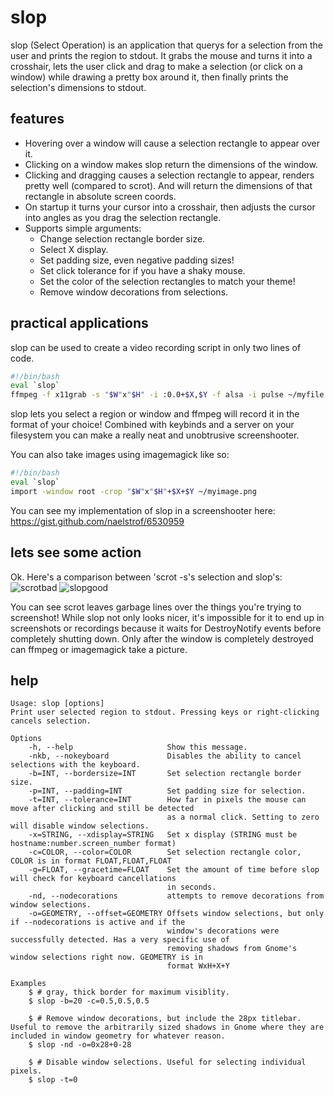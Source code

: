 slop
====

slop (Select Operation) is an application that querys for a selection from the user and prints the region to stdout. It grabs the mouse and turns it into a crosshair, lets the user click and drag to make a selection (or click on a window) while drawing a pretty box around it, then finally prints the selection's dimensions to stdout.

features
--------
* Hovering over a window will cause a selection rectangle to appear over it.
* Clicking on a window makes slop return the dimensions of the window.
* Clicking and dragging causes a selection rectangle to appear, renders pretty well (compared to scrot). And will return the dimensions of that rectangle in absolute screen coords.
* On startup it turns your cursor into a crosshair, then adjusts the cursor into angles as you drag the selection rectangle.
* Supports simple arguments:
    * Change selection rectangle border size.
    * Select X display.
    * Set padding size, even negative padding sizes!
    * Set click tolerance for if you have a shaky mouse.
    * Set the color of the selection rectangles to match your theme!
    * Remove window decorations from selections.

practical applications
----------------------
slop can be used to create a video recording script in only two lines of code.
```bash
#!/bin/bash
eval `slop`
ffmpeg -f x11grab -s "$W"x"$H" -i :0.0+$X,$Y -f alsa -i pulse ~/myfile.webm
```
slop lets you select a region or window and ffmpeg will record it in the format of your choice!
Combined with keybinds and a server on your filesystem you can make a really neat and unobtrusive screenshooter.

You can also take images using imagemagick like so:
```bash
#!/bin/bash
eval `slop`
import -window root -crop "$W"x"$H"+$X+$Y ~/myimage.png
```

You can see my implementation of slop in a screenshooter here:
https://gist.github.com/naelstrof/6530959

lets see some action
--------------------
Ok. Here's a comparison between 'scrot -s's selection and slop's:
![scrotbad](http://farmpolice.com/content/images/scrot_bad.png)
![slopgood](http://farmpolice.com/content/images/slrn_good.png)

You can see scrot leaves garbage lines over the things you're trying to screenshot!
While slop not only looks nicer, it's impossible for it to end up in screenshots or recordings because it waits for DestroyNotify events before completely shutting down. Only after the window is completely destroyed can ffmpeg or imagemagick take a picture.

help
----
```text
Usage: slop [options]
Print user selected region to stdout. Pressing keys or right-clicking cancels selection.

Options
    -h, --help                     Show this message.
    -nkb, --nokeyboard             Disables the ability to cancel selections with the keyboard.
    -b=INT, --bordersize=INT       Set selection rectangle border size.
    -p=INT, --padding=INT          Set padding size for selection.
    -t=INT, --tolerance=INT        How far in pixels the mouse can move after clicking and still be detected
                                   as a normal click. Setting to zero will disable window selections.
    -x=STRING, --xdisplay=STRING   Set x display (STRING must be hostname:number.screen_number format)
    -c=COLOR, --color=COLOR        Set selection rectangle color, COLOR is in format FLOAT,FLOAT,FLOAT
    -g=FLOAT, --gracetime=FLOAT    Set the amount of time before slop will check for keyboard cancellations
                                   in seconds.
    -nd, --nodecorations           attempts to remove decorations from window selections.
    -o=GEOMETRY, --offset=GEOMETRY Offsets window selections, but only if --nodecorations is active and if the
                                   window's decorations were successfully detected. Has a very specific use of
                                   removing shadows from Gnome's window selections right now. GEOMETRY is in
                                   format WxH+X+Y

Examples
    $ # gray, thick border for maximum visiblity.
    $ slop -b=20 -c=0.5,0.5,0.5

    $ # Remove window decorations, but include the 28px titlebar. Useful to remove the arbitrarily sized shadows in Gnome where they are included in window geometry for whatever reason.
    $ slop -nd -o=0x28+0-28

    $ # Disable window selections. Useful for selecting individual pixels.
    $ slop -t=0
```
